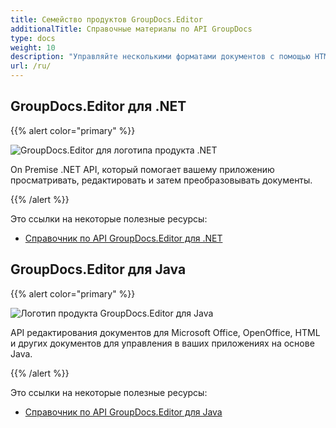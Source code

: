 ```yaml
---
title: Семейство продуктов GroupDocs.Editor
additionalTitle: Справочные материалы по API GroupDocs
type: docs
weight: 10
description: "Управляйте несколькими форматами документов с помощью HTML в своих приложениях с помощью API GroupDocs.Editor."
url: /ru/
---
```


## GroupDocs.Editor для .NET

{{% alert color="primary" %}} 

![GroupDocs.Editor для логотипа продукта .NET](../gdocs_net.png)

On Premise .NET API, который помогает вашему приложению просматривать, редактировать и затем преобразовывать документы.

{{% /alert %}} 

Это ссылки на некоторые полезные ресурсы:

- [Справочник по API GroupDocs.Editor для .NET](/editor/ru/net/)


## GroupDocs.Editor для Java

{{% alert color="primary" %}}

![Логотип продукта GroupDocs.Editor для Java](../gdocs_java.png)

API редактирования документов для Microsoft Office, OpenOffice, HTML и других документов для управления в ваших приложениях на основе Java.

{{% /alert %}}

Это ссылки на некоторые полезные ресурсы:

- [Справочник по API GroupDocs.Editor для Java](/editor/java/)
